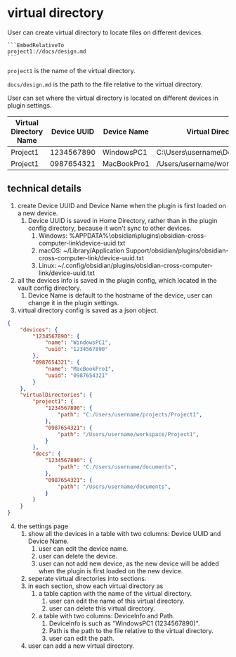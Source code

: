 # virtual directory

User can create virtual directory to locate files on different devices.

~~~
```EmbedRelativeTo
project1://docs/design.md
```
~~~

`project1` is the name of the virtual directory.

`docs/design.md` is the path to the file relative to the virtual directory.

User can set where the virtual directory is located on different devices in plugin settings.

| Virtual Directory Name | Device UUID | Device Name | Virtual Directory Path |
| --- | --- | --- | --- |
| Project1 | 1234567890 | WindowsPC1 | C:\Users\username\Documents\Project1 |
| Project1 | 0987654321 | MacBookPro1 | /Users/username/workspace/Project1 |





## technical details

1. create Device UUID and Device Name when the plugin is first loaded on a new device.
	1. Device UUID is saved in Home Directory, rather than in the plugin config directory, because it won't sync to other devices.
		1. Windows: %APPDATA%\obsidian\plugins\obsidian-cross-computer-link\device-uuid.txt
		2. macOS: ~/Library/Application Support/obsidian/plugins/obsidian-cross-computer-link/device-uuid.txt
		3. Linux: ~/.config/obsidian/plugins/obsidian-cross-computer-link/device-uuid.txt
2. all the devices info is saved in the plugin config, which located in the vault config directory.
	1. Device Name is default to the hostname of the device, user can change it in the plugin settings.
3. virtual directory config is saved as a json object.

```json
{
	"devices": {
		"1234567890": {
			"name": "WindowsPC1",
			"uuid": "1234567890"
		},
		"0987654321": {
			"name": "MacBookPro1",
			"uuid": "0987654321"
		}
	},
	"virtualDirectories": {
		"project1": {
			"1234567890": {
				"path": "C:/Users/username/projects/Project1",
			},
			"0987654321": {
				"path": "/Users/username/workspace/Project1",
			}
		},
		"docs": {
			"1234567890": {
				"path": "C:/Users/username/documents",
			},
			"0987654321": {
				"path": "/Users/username/documents",
			}
		}
	}
}
```

4. the settings page
	1. show all the devices in a table with two columns: Device UUID and Device Name.
		1. user can edit the device name.
		2. user can delete the device.
		3. user can not add new device, as the new device will be added when the plugin is first loaded on the new device.
	2. seperate virtual directories into sections.
	3. in each section, show each virtual directory as
		1. a table caption with the name of the virtual directory.
			1. user can edit the name of this virtual directory.
			2. user can delete this virtual directory.
		2. a table with two columns: DeviceInfo and Path.
			1. DeviceInfo is such as "WindowsPC1 (1234567890)".
			2. Path is the path to the file relative to the virtual directory.
			3. user can edit the path.
	3. user can add a new virtual directory.






